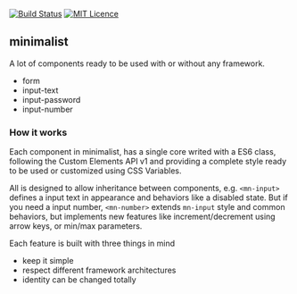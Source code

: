 [![Build Status](https://travis-ci.org/darlanmendonca/minimalist.svg?branch=master)](https://travis-ci.org/darlanmendonca/minimalist)
[![MIT Licence](https://badges.frapsoft.com/os/mit/mit.svg?v=103)](https://opensource.org/licenses/mit-license.php)

## minimalist

A lot of components ready to be used with or without any framework.

- form
- input-text
- input-password
- input-number

### How it works

Each component in minimalist, has a single core writed with a ES6 class, following the Custom Elements API v1 and providing a complete style ready to be used or customized using CSS Variables.

All is designed to allow inheritance between components, e.g. `<mn-input>` defines a input text in appearance and behaviors like a disabled state. But if you need a input number, `<mn-number>` extends `mn-input` style and common behaviors, but implements new features like increment/decrement using arrow keys, or min/max parameters.


Each feature is built with three things in mind
- keep it simple
- respect different framework architectures
- identity can be changed totally

<!-- See more about minimalist components in [darlanmendonca.github.io/minimalist](https://darlanmendonca.github.io/minimalist/) -->
